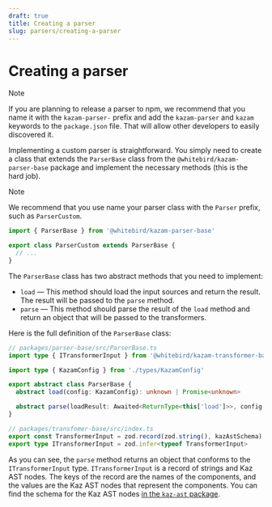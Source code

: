 ```yaml
---
draft: true
title: Creating a parser
slug: parsers/creating-a-parser
---
```


# Creating a parser

> [!NOTE]
> If you are planning to release a parser to npm, we recommend that you name it with the `kazam-parser-` prefix and add the `kazam-parser` and `kazam` keywords to the `package.json` file. That will allow other developers to easily discovered it.

Implementing a custom parser is straightforward. You simply need to create a class that extends the `ParserBase` class from the `@whitebird/kazam-parser-base` package and implement the necessary methods (this is the hard job).

> [!NOTE]
> We recommend that you use name your parser class with the `Parser` prefix, such as `ParserCustom`.

```ts
import { ParserBase } from '@whitebird/kazam-parser-base'

export class ParserCustom extends ParserBase {
  // ...
}
```

The `ParserBase` class has two abstract methods that you need to implement:

- `load` — This method should load the input sources and return the result. The result will be passed to the `parse` method.
- `parse` — This method should parse the result of the `load` method and return an object that will be passed to the transformers.

Here is the full definition of the `ParserBase` class:

```ts
// packages/parser-base/src/ParserBase.ts
import type { ITransformerInput } from '@whitebird/kazam-transformer-base'

import type { KazamConfig } from './types/KazamConfig'

export abstract class ParserBase {
  abstract load(config: KazamConfig): unknown | Promise<unknown>

  abstract parse(loadResult: Awaited<ReturnType<this['load']>>, config: KazamConfig): ITransformerInput | Promise<ITransformerInput>
}

// packages/transfomer-base/src/index.ts
export const TransformerInput = zod.record(zod.string(), kazAstSchema)
export type ITransformerInput = zod.infer<typeof TransformerInput>
```

As you can see, the `parse` method returns an object that conforms to the `ITransformerInput` type. `ITransformerInput` is a record of strings and Kaz AST nodes. The keys of the record are the names of the components, and the values are the Kaz AST nodes that represent the components. You can find the schema for the Kaz AST nodes [in the `kaz-ast` package](https://github.com/bywhitebird/kazam/blob/18c7d0e969e9804faf54eda0c2afd3bb93df6c8b/packages/kaz-ast/src/types/KazAst.ts#L175).
